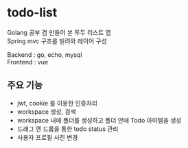 # todo-list
Golang 공부 겸 만들어 본 투두 리스트 앱  
Spring mvc 구조를 빌려와 레이어 구성

Backend : go, echo, mysql  
Frontend : vue

## 주요 기능
- jwt, cookie 를 이용한 인증처리
- workspace 생성, 검색
- workspace 내에 폴더를 생성하고 폴더 안에 Todo 아이템을 생성
- 드래그 앤 드롭을 통한 todo status 관리
- 사용자 프로필 사진 변경
